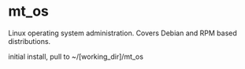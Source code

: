 # mt_os
Linux operating system administration. Covers Debian and RPM based distributions.


initial install, pull to ~/[working_dir]/mt_os

